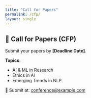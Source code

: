 ```yaml
---
title: "Call for Papers"
permalink: /cfp/
layout: single
---
```


## 📝 Call for Papers (CFP)

Submit your papers by **[Deadline Date]**.

**Topics:**
- AI & ML in Research
- Ethics in AI
- Emerging Trends in NLP

📩 Submit at: [conference@example.com](mailto:conference@example.com)
